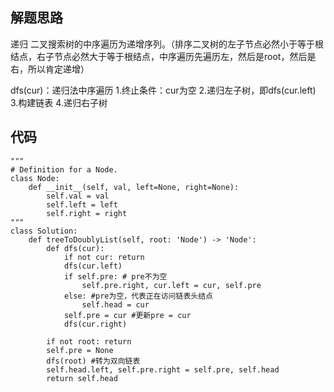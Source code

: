 ## 解题思路
 
递归
二叉搜索树的中序遍历为递增序列。（排序二叉树的左子节点必然小于等于根结点，右子节点必然大于等于根结点，中序遍历先遍历左，然后是root，然后是右，所以肯定递增）

dfs(cur)：递归法中序遍历
1.终止条件：cur为空
2.递归左子树，即dfs(cur.left)
3.构建链表
4.递归右子树


## 代码



```
"""
# Definition for a Node.
class Node:
    def __init__(self, val, left=None, right=None):
        self.val = val
        self.left = left
        self.right = right
"""
class Solution:
    def treeToDoublyList(self, root: 'Node') -> 'Node':
        def dfs(cur):
            if not cur: return 
            dfs(cur.left)
            if self.pre: # pre不为空
                self.pre.right, cur.left = cur, self.pre
            else: #pre为空，代表正在访问链表头结点
                self.head = cur 
            self.pre = cur #更新pre = cur
            dfs(cur.right) 
        
        if not root: return 
        self.pre = None
        dfs(root) #转为双向链表 
        self.head.left, self.pre.right = self.pre, self.head
        return self.head 

```





